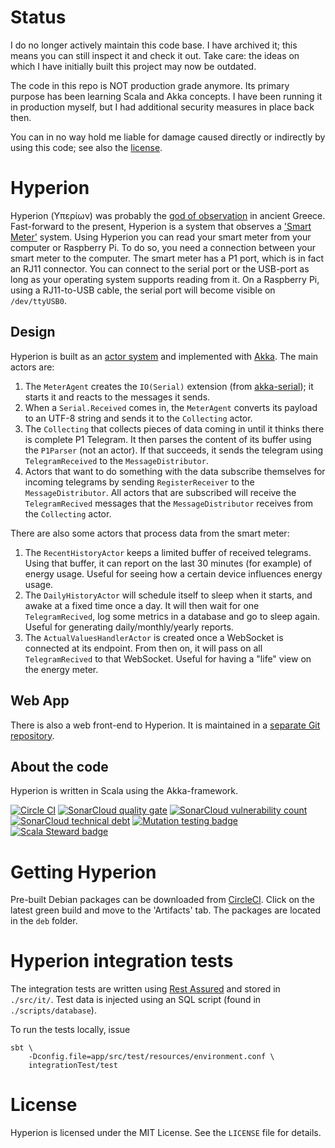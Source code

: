 # Status
I do no longer actively maintain this code base.
I have archived it; this means you can still inspect it and check it out.
Take care: the ideas on which I have initially built this project may now be outdated.

The code in this repo is NOT production grade anymore.
Its primary purpose has been learning Scala and Akka concepts.
I have been running it in production myself, but I had additional security measures in place back then.

You can in no way hold me liable for damage caused directly or indirectly by using this code; see also the [license](#license).

# Hyperion
Hyperion (Υπερίων) was probably the [god of observation](https://en.wikipedia.org/wiki/Hyperion_%28mythology%29) in ancient Greece.
Fast-forward to the present, Hyperion is a system that observes a ['Smart Meter'](https://en.wikipedia.org/wiki/Smart_meter) system.
Using Hyperion you can read your smart meter from your computer or Raspberry Pi.
To do so, you need a connection between your smart meter to the computer.
The smart meter has a P1 port, which is in fact an RJ11 connector.
You can connect to the serial port or the USB-port as long as your operating system supports reading from it.
On a Raspberry Pi, using a RJ11-to-USB cable, the serial port will become visible on `/dev/ttyUSB0`.

## Design
Hyperion is built as an [actor system](https://en.wikipedia.org/wiki/Actor_model) and implemented with [Akka](http://akka.io/).
The main actors are:
1. The `MeterAgent` creates the `IO(Serial)` extension (from [akka-serial](https://github.com/jodersky/akka-serial));
it starts it and reacts to the messages it sends.
1. When a `Serial.Received` comes in, the `MeterAgent` converts its payload to an UTF-8 string and sends it to the `Collecting` actor.
1. The `Collecting` that collects pieces of data coming in until it thinks there is complete P1 Telegram.
It then parses the content of its buffer using the `P1Parser` (not an actor).
If that succeeds, it sends the telegram using `TelegramReceived` to the `MessageDistributor`.
1. Actors that want to do something with the data subscribe themselves for incoming telegrams by sending `RegisterReceiver` to the `MessageDistributor`.
All actors that are subscribed will receive the `TelegramRecived` messages that the `MessageDistributor` receives from the `Collecting` actor.

There are also some actors that process data from the smart meter:
1. The `RecentHistoryActor` keeps a limited buffer of received telegrams.
Using that buffer, it can report on the last 30 minutes (for example) of energy usage.
Useful for seeing how a certain device influences energy usage.
1. The `DailyHistoryActor` will schedule itself to sleep when it starts, and awake at a fixed time once a day.
It will then wait for one `TelegramRecived`, log some metrics in a database and go to sleep again.
Useful for generating daily/monthly/yearly reports.
1. The `ActualValuesHandlerActor` is created once a WebSocket is connected at its endpoint.
From then on, it will pass on all `TelegramRecived` to that WebSocket.
Useful for having a "life" view on the energy meter.

## Web App
There is also a web front-end to Hyperion.
It is maintained in a [separate Git repository](https://github.com/mthmulders/hyperion-web).

## About the code
Hyperion is written in Scala using the Akka-framework.

[![Circle CI](https://circleci.com/gh/mthmulders/hyperion/tree/master.svg?style=svg)](https://circleci.com/gh/mthmulders/hyperion/tree/master)
[![SonarCloud quality gate](https://sonarcloud.io/api/project_badges/measure?project=mthmulders_hyperion&metric=alert_status)](https://sonarcloud.io/dashboard?id=mthmulders_hyperion)
[![SonarCloud vulnerability count](https://sonarcloud.io/api/project_badges/measure?project=mthmulders_hyperion&metric=vulnerabilities)](https://sonarcloud.io/dashboard?id=mthmulders_hyperion)
[![SonarCloud technical debt](https://sonarcloud.io/api/project_badges/measure?project=mthmulders_hyperion&metric=sqale_index)](https://sonarcloud.io/dashboard?id=mthmulders_hyperion)
[![Mutation testing badge](https://badge.stryker-mutator.io/github.com/mthmulders/hyperion/master)](https://dashboard.stryker-mutator.io/reports/github.com/mthmulders/hyperion/master)
[![Scala Steward badge](https://img.shields.io/badge/Scala_Steward-helping-blue.svg?style=flat&logo=data:image/png;base64,iVBORw0KGgoAAAANSUhEUgAAAA4AAAAQCAMAAAARSr4IAAAAVFBMVEUAAACHjojlOy5NWlrKzcYRKjGFjIbp293YycuLa3pYY2LSqql4f3pCUFTgSjNodYRmcXUsPD/NTTbjRS+2jomhgnzNc223cGvZS0HaSD0XLjbaSjElhIr+AAAAAXRSTlMAQObYZgAAAHlJREFUCNdNyosOwyAIhWHAQS1Vt7a77/3fcxxdmv0xwmckutAR1nkm4ggbyEcg/wWmlGLDAA3oL50xi6fk5ffZ3E2E3QfZDCcCN2YtbEWZt+Drc6u6rlqv7Uk0LdKqqr5rk2UCRXOk0vmQKGfc94nOJyQjouF9H/wCc9gECEYfONoAAAAASUVORK5CYII=)](https://scala-steward.org)


# Getting Hyperion
Pre-built Debian packages can be downloaded from [CircleCI](https://circleci.com/gh/mthmulders/hyperion).
Click on the latest green build and move to the 'Artifacts' tab.
The packages are located in the `deb` folder.

# Hyperion integration tests
The integration tests are written using [Rest Assured](https://github.com/rest-assured/rest-assured) and stored in `./src/it/`.
Test data is injected using an SQL script (found in `./scripts/database`).

To run the tests locally, issue

    sbt \
        -Dconfig.file=app/src/test/resources/environment.conf \
        integrationTest/test


# License
Hyperion is licensed under the MIT License. See the `LICENSE` file for details.